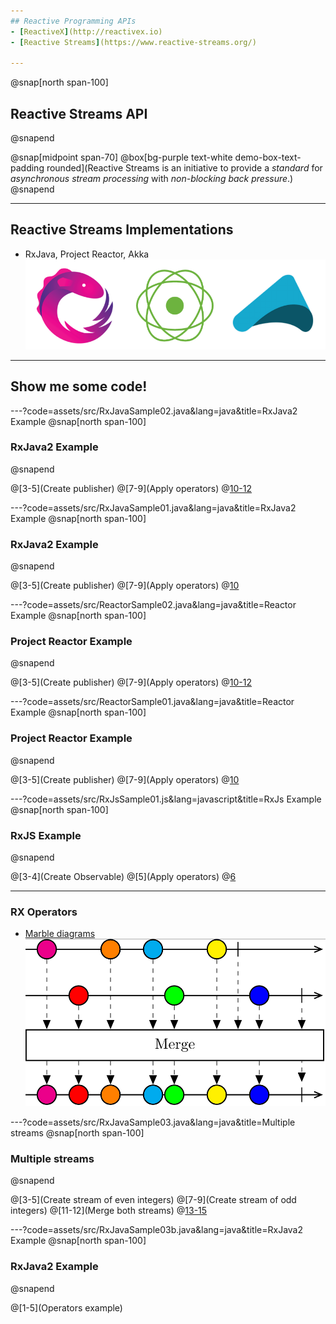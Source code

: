 ```yaml
---
## Reactive Programming APIs
- [ReactiveX](http://reactivex.io)
- [Reactive Streams](https://www.reactive-streams.org/)

---
```

@snap[north span-100]
## Reactive Streams API
@snapend

@snap[midpoint span-70]
@box[bg-purple text-white demo-box-text-padding rounded](Reactive Streams is an initiative to provide a *standard* for *asynchronous stream processing* with *non-blocking back pressure*.)
@snapend

---
## Reactive Streams Implementations
- RxJava, Project Reactor, Akka
![Reactive Streams implementations](assets/img/reactive_logos.png)

---
## Show me some code!

---?code=assets/src/RxJavaSample02.java&lang=java&title=RxJava2 Example
@snap[north span-100]
### RxJava2 Example
@snapend

@[3-5](Create publisher)
@[7-9](Apply operators)
@[10-12](Subscribe)

---?code=assets/src/RxJavaSample01.java&lang=java&title=RxJava2 Example
@snap[north span-100]
### RxJava2 Example
@snapend

@[3-5](Create publisher)
@[7-9](Apply operators)
@[10](Subscribe)

---?code=assets/src/ReactorSample02.java&lang=java&title=Reactor Example
@snap[north span-100]
### Project Reactor Example
@snapend

@[3-5](Create publisher)
@[7-9](Apply operators)
@[10-12](Subscribe)

---?code=assets/src/ReactorSample01.java&lang=java&title=Reactor Example
@snap[north span-100]
### Project Reactor Example
@snapend

@[3-5](Create publisher)
@[7-9](Apply operators)
@[10](Subscribe)

---?code=assets/src/RxJsSample01.js&lang=javascript&title=RxJs Example
@snap[north span-100]
### RxJS Example
@snapend

@[3-4](Create Observable)
@[5](Apply operators)
@[6](Subscribe)

---
### RX Operators
- [Marble diagrams](https://rxmarbles.com)
![Marble diagrams](assets/img/merge_marblediagram.png)

---?code=assets/src/RxJavaSample03.java&lang=java&title=Multiple streams
@snap[north span-100]
### Multiple streams
@snapend

@[3-5](Create stream of even integers)
@[7-9](Create stream of odd integers)
@[11-12](Merge both streams)
@[13-15](Subscribe)

---?code=assets/src/RxJavaSample03b.java&lang=java&title=RxJava2 Example
@snap[north span-100]
### RxJava2 Example
@snapend

@[1-5](Operators example)

